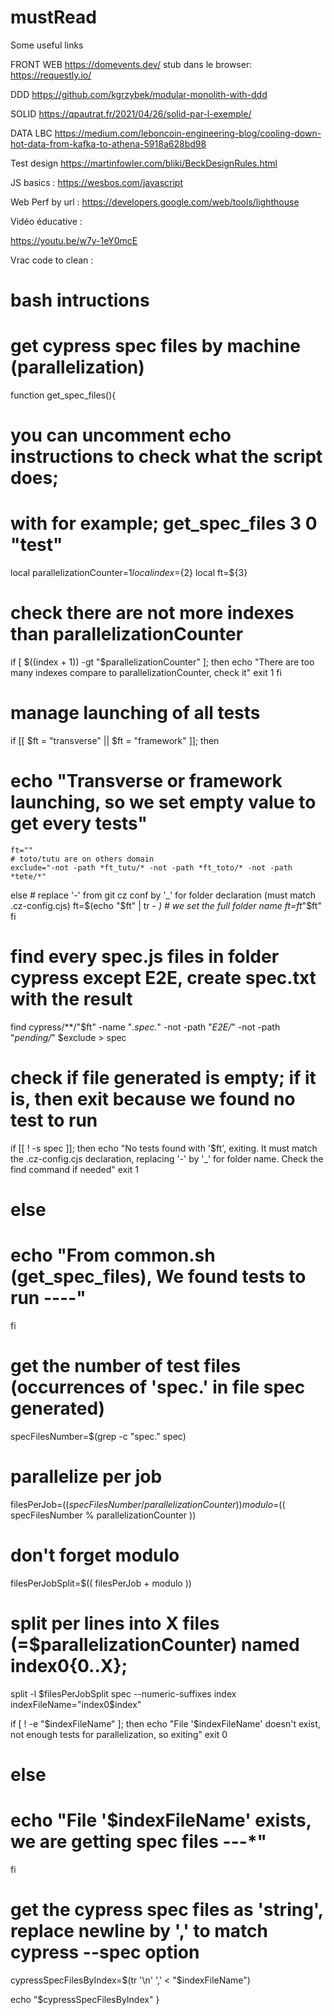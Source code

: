 # mustRead
Some useful links

FRONT WEB
https://domevents.dev/
stub dans le browser: https://requestly.io/

DDD
https://github.com/kgrzybek/modular-monolith-with-ddd

SOLID
https://qpautrat.fr/2021/04/26/solid-par-l-exemple/

DATA LBC
https://medium.com/leboncoin-engineering-blog/cooling-down-hot-data-from-kafka-to-athena-5918a628bd98


Test design
https://martinfowler.com/bliki/BeckDesignRules.html

JS basics : 
https://wesbos.com/javascript

Web Perf by url :
https://developers.google.com/web/tools/lighthouse




Vidéo éducative :

https://youtu.be/w7y-1eY0mcE

Vrac code to clean :
# bash intructions

# get cypress spec files by machine (parallelization)
function get_spec_files(){
  # you can uncomment echo instructions to check what the script does;
  # with for example; get_spec_files 3 0 "test"

  local parallelizationCounter=${1}
  local index=${2}
  local ft=${3}

  # check there are not more indexes than parallelizationCounter
  if [ $((index + 1)) -gt "$parallelizationCounter" ]; then
      echo "There are too many indexes compare to parallelizationCounter, check it"
      exit 1
  fi

  # manage launching of all tests
  if [[ $ft = "transverse" || $ft = "framework" ]]; then
#    echo "Transverse or framework launching, so we set empty value to get every tests"
    ft=""
    # toto/tutu are on others domain
    exclude="-not -path *ft_tutu/* -not -path *ft_toto/* -not -path *tete/*"
  else
    # replace '-' from git cz conf by '_' for folder declaration (must match .cz-config.cjs)
    ft=$(echo "$ft" | tr - _)
    # we set the full folder name
    ft=ft_"$ft"
  fi

  # find every spec.js files in folder cypress except E2E, create spec.txt with the result
  find cypress/**/"$ft" -name "*.spec.*" -not -path "*E2E/*" -not -path "*pending/*" $exclude > spec

  # check if file generated is empty; if it is, then exit because we found no test to run
  if [[ ! -s spec ]]; then
        echo "No tests found with '$ft', exiting. It must match the .cz-config.cjs declaration, replacing
    '-' by '_' for folder name. Check the find command if needed"
    exit 1
#  else
#    echo "From common.sh (get_spec_files), We found tests to run ----"
  fi

  # get the number of test files (occurrences of 'spec.' in file spec generated)
  specFilesNumber=$(grep -c "spec." spec)
  # parallelize per job
  filesPerJob=$(( specFilesNumber / parallelizationCounter ))
  modulo=$(( specFilesNumber % parallelizationCounter ))
  # don't forget modulo
  filesPerJobSplit=$(( filesPerJob + modulo ))
  # split per lines into X files (=$parallelizationCounter) named index0{0..X};
  split -l $filesPerJobSplit spec --numeric-suffixes index
  indexFileName="index0$index"


  if [ ! -e "$indexFileName" ]; then
      echo "File '$indexFileName' doesn't exist, not enough tests for parallelization, so exiting"
      exit 0
#  else
#      echo "File '$indexFileName' exists, we are getting spec files ---*"
  fi

  # get the cypress spec files as 'string', replace newline by ',' to match cypress --spec option
  cypressSpecFilesByIndex=$(tr '\n' ',' < "$indexFileName")

  echo "$cypressSpecFilesByIndex"
}
